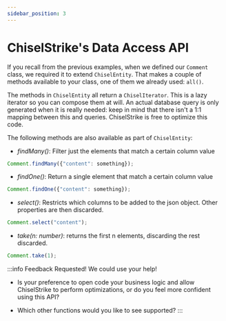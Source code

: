```yaml
---
sidebar_position: 3
---
```

# ChiselStrike's Data Access API

If you recall from the previous examples, when we defined our `Comment` class, we required it to extend
`ChiselEntity`. That makes a couple of methods available to your class, one of them we already used: `all()`.

The methods in `ChiselEntity` all return a `ChiselIterator`. This is a lazy
iterator so you can compose them at will. An actual database query is only
generated when it is really needed: keep in mind that there isn't a 1:1 mapping
between this and queries. ChiselStrike is free to optimize this code.

The following methods are also available as part of `ChiselEntity`:

* *findMany()*: Filter just the elements that match a certain column value

```typescript
Comment.findMany({"content": something});
```

* *findOne()*: Return a single element that match a certain column value

```typescript
Comment.findOne({"content": something});
```

* *select()*:  Restricts which columns to be added to the json object. Other properties are then
discarded.

```typescript
Comment.select("content");
```

* *take(n: number)*: returns the first n elements, discarding the rest
discarded.

```typescript
Comment.take(1);
```

:::info Feedback Requested! We could use your help!
* Is your preference to open code your business logic and allow ChiselStrike to perform optimizations,
or do you feel more confident using this API?

* Which other functions would you like to see supported?
:::
